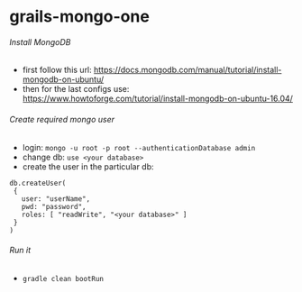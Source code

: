 # grails-mongo-one

###### Install MongoDB
* first follow this url: https://docs.mongodb.com/manual/tutorial/install-mongodb-on-ubuntu/
* then for the last configs use: https://www.howtoforge.com/tutorial/install-mongodb-on-ubuntu-16.04/

###### Create required mongo user
* login: `mongo -u root -p root --authenticationDatabase admin`
* change db: `use <your database>`
* create the user in the particular db: 
````
db.createUser(
 {
   user: "userName",
   pwd: "password",
   roles: [ "readWrite", "<your database>" ]
 }
)
````

###### Run it 
* `gradle clean bootRun`


